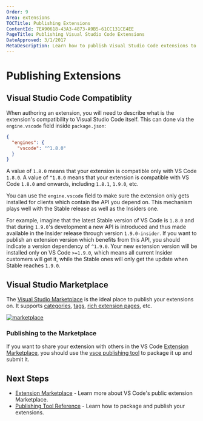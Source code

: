 ```yaml
---
Order: 9
Area: extensions
TOCTitle: Publishing Extensions
ContentId: 7EA90618-43A3-4873-A9B5-61CC131CE4EE
PageTitle: Publishing Visual Studio Code Extensions
DateApproved: 3/1/2017
MetaDescription: Learn how to publish Visual Studio Code extensions to the public Marketplace and share them with other developers.
---
```


# Publishing Extensions

## Visual Studio Code Compatiblity

When authoring an extension, you will need to describe what is the extension's compatibility to Visual Studio Code itself. This can done via the `engine.vscode` field inside `package.json`:

```json
{
  "engines": {
    "vscode": "^1.8.0"
  }
}
```

A value of `1.8.0` means that your extension is compatible only with VS Code `1.8.0`. A value of `^1.8.0` means that your extension is compatible with VS Code `1.8.0` and
onwards, including `1.8.1`, `1.9.0`, etc.

You can use the `engine.vscode` field to make sure the extension only gets installed for clients which contain the API you depend on. This mechanism plays well with the
Stable release as well as the Insiders one.

For example, imagine that the latest Stable version of VS Code is `1.8.0` and that during `1.9.0`'s development a new API is introduced and thus made available in the Insider release through version `1.9.0-insider`. If you want to publish an extension version which benefits from this API, you should indicate a version dependency of `^1.9.0`. Your new extension version will be installed only on VS Code `>=1.9.0`, which means all current Insider customers will get it, while the Stable ones will only get the update when Stable reaches `1.9.0`.

## Visual Studio Marketplace

The [Visual Studio Marketplace](https://marketplace.visualstudio.com/vscode) is the ideal place to publish your extensions on. It supports [categories](https://marketplace.visualstudio.com/search?target=VSCode&category=Debuggers&sortBy=Downloads), [tags](https://marketplace.visualstudio.com/search?term=tag%3Apython&target=VSCode&sortBy=Relevance), [rich extension pages](https://marketplace.visualstudio.com/items?itemName=ms-vscode.csharp), etc.

[![marketplace](images/publish-extension/marketplace.png)](https://marketplace.visualstudio.com/vscode)

### Publishing to the Marketplace

If you want to share your extension with others in the VS Code [Extension Marketplace](/docs/editor/extension-gallery.md), you should use the [vsce publishing tool](/docs/tools/vscecli.md) to package it up and submit it.

## Next Steps

* [Extension Marketplace](/docs/editor/extension-gallery.md) - Learn more about VS Code's public extension Marketplace.
* [Publishing Tool Reference](/docs/tools/vscecli.md) - Learn how to package and publish your extensions.